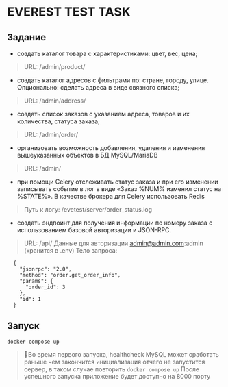 # EVEREST TEST TASK

## Задание
- создать каталог товара с характеристиками: цвет, вес, цена;
> URL: /admin/product/

- создать каталог адресов с фильтрами по: стране, городу, улице. Опционально: сделать адреса в виде связного списка;
> URL: /admin/address/

- создать список заказов с указанием адреса, товаров и их количества, статуса заказа;
> URL: /admin/order/

- организовать возможность добавления, удаления и изменения вышеуказанных объектов в БД MySQL/MariaDB
> URL: /admin/

- при помощи Celery отслеживать статус заказа и при его изменении записывать событие в лог в виде «Заказ %NUM% изменил статус на %STATE%». В качестве брокера для Celery использовать Redis
> Путь к логу: /evetest/server/order_status.log

- создать эндпоинт для получения информации по номеру заказа с использованием базовой авторизации и JSON-RPC.
> URL: /api/
> Данные для авторизации admin@admin.com:admin (хранится в .env)
> Тело запроса:
```
  {
    "jsonrpc": "2.0",
    "method": "order.get_order_info",
    "params": {
      "order_id": 3
    },
    "id": 1
  }
```
## Запуск
```docker compose up```
> 😬Во время первого запуска, healthcheck MySQL может сработать раньше чем закончится инициализация отчего не запустится сервер, в таком случае повторить ```docker compose up```
> После успешного запуска приложение будет доступно на 8000 порту
